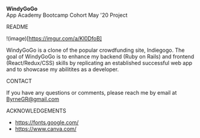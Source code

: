 **WindyGoGo**\
 App Academy Bootcamp Cohort May '20 Project

README

!(image)[https://imgur.com/a/Kl0DfoB]

WindyGoGo is a clone of the popular crowdfunding site, Indiegogo. The goal of WindyGoGo is to enhance my backend (Ruby on Rails) and frontend (React/Redux/CSS) skills by replicating an established successful web app and to showcase my abilitites as a developer.

CONTACT

If you have any questions or comments, please reach me by email at ByrneGR@gmail.com

ACKNOWLEDGEMENTS
* https://fonts.google.com/
* https://www.canva.com/
